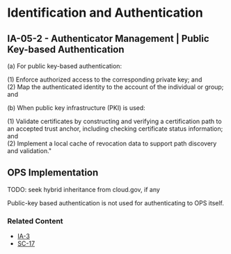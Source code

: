 # Identification and Authentication
## IA-05-2 - Authenticator Management | Public Key-based Authentication

(a) For public key-based authentication:

(1) Enforce authorized access to the corresponding private key; and<br />
(2) Map the authenticated identity to the account of the individual or group; and

(b) When public key infrastructure (PKI) is used:

(1) Validate certificates by constructing and verifying a certification path to an accepted trust anchor, including checking certificate status information; and<br />
(2) Implement a local cache of revocation data to support path discovery and validation."

## OPS Implementation

TODO: seek hybrid inheritance from cloud.gov, if any

Public-key based authentication is not used for authenticating to OPS itself.

### Related Content

* [IA-3](ia-03/index.md)
* [SC-17](sc-17/index.md)
